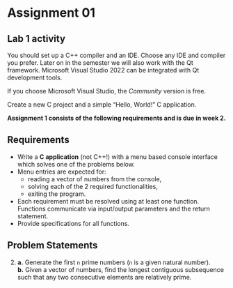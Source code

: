 # Assignment 01

## Lab 1 activity

You should set up a C++ compiler and an IDE. Choose any IDE and compiler you prefer. Later on in the semester we will also work with the Qt framework. Microsoft Visual Studio 2022 can be integrated with Qt development tools.

If you choose Microsoft Visual Studio, the *Community* version is free.

Create a new C project and a simple “Hello, World!” C application.

**Assignment 1 consists of the following requirements and is due in week 2.**

## Requirements
- Write a **C application** (not C++!) with a menu based console interface which solves one of the problems below.
- Menu entries are expected for:
    - reading a vector of numbers from the console,
    - solving each of the 2 required functionalities,
    - exiting the program.
- Each requirement must be resolved using at least one function. Functions communicate via input/output parameters and the return statement.
- Provide specifications for all functions.

## Problem Statements

2.  **a.** Generate the first `n` prime numbers (`n` is a given natural number).\
    **b.** Given a vector of numbers, find the longest contiguous subsequence such that any two consecutive elements are relatively prime.
